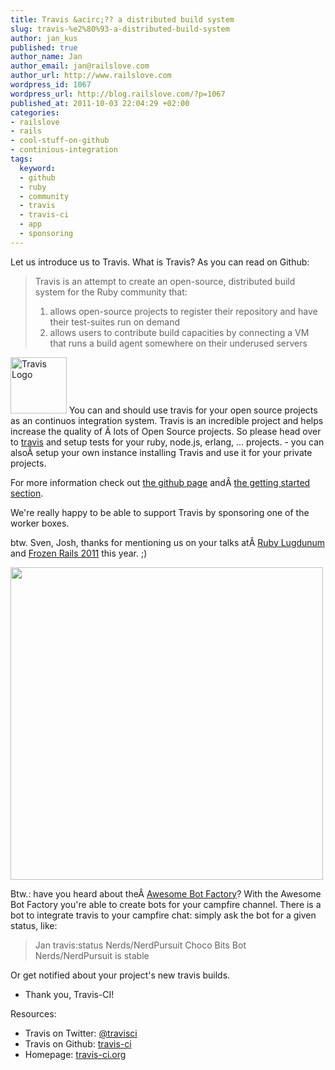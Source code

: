 ```yaml
--- 
title: Travis &acirc;?? a distributed build system
slug: travis-%e2%80%93-a-distributed-build-system
author: jan_kus
published: true
author_name: Jan
author_email: jan@railslove.com
author_url: http://www.railslove.com
wordpress_id: 1067
wordpress_url: http://blog.railslove.com/?p=1067
published_at: 2011-10-03 22:04:29 +02:00
categories: 
- railslove
- rails
- cool-stuff-on-github
- continious-integration
tags: 
  keyword: 
  - github
  - ruby
  - community
  - travis
  - travis-ci
  - app
  - sponsoring
---
```

Let us introduce us to Travis. What is Travis? As you can read on Github:
<blockquote>Travis is an attempt to create an open-source, distributed build system for the Ruby community that:
<ol>
	<li>allows open-source projects to register their repository and have their test-suites run on demand</li>
	<li>allows users to contribute build capacities by connecting a VM that runs a build agent somewhere on their underused servers</li>
</ol>
</blockquote>
<a href="http://blog.railslove.com/wp-content/uploads/2011/10/safe_image.png"><img class="size-full wp-image-1068" title="Travis Logo" src="http://blog.railslove.com/wp-content/uploads/2011/10/safe_image.png" alt="Travis Logo" width="90" height="90" /></a> You can and should use travis for your open source projects as an continuos integration system. Travis is an incredible project and helps increase the quality of &Acirc;&nbsp;lots of Open Source projects. So please head over to <a href="http://travis-ci.org">travis</a> and setup tests for your ruby, node.js, erlang, ... projects. - you can also&Acirc;&nbsp;setup your own instance installing Travis and use it for your private projects.

For more information check out <a href="https://github.com/travis-ci/travis-ci">the github page</a> and&Acirc;&nbsp;<a href="http://about.travis-ci.org/docs/user/getting-started/">the getting started section</a>.

We're really happy to be able to support Travis by sponsoring one of the worker boxes.

btw. Sven, Josh, thanks for mentioning us on your talks at&Acirc;&nbsp;<a href="http://rulu.eu/speakers#sven-fuchs">Ruby Lugdunum</a> and <a href="https://frozenrails.eu/sessions#sven">Frozen Rails 2011</a> this year. ;)

<a href="http://blog.railslove.com/wp-content/uploads/2011/10/Screen-Shot-2011-10-03-at-9.44.26-PM.png"> <img class="alignleft size-medium wp-image-1079" title="Travis Sponsors" src="http://blog.railslove.com/wp-content/uploads/2011/10/Screen-Shot-2011-10-03-at-9.44.26-PM.png" alt="" width="500px" /></a>

Btw.: have you heard about the&Acirc;&nbsp;<a href="awesomebotfactory.com">Awesome Bot Factory</a>? With the Awesome Bot Factory you're able to create bots for your campfire channel. There is a bot to integrate travis to your campfire chat: simply ask the bot for a given status, like:
<blockquote>Jan    travis:status Nerds/NerdPursuit
Choco Bits Bot    Nerds/NerdPursuit is stable</blockquote>
Or get notified about your project's new travis builds.

- Thank you, Travis-CI!

Resources:
<ul>
	<li>Travis on Twitter: <a href="twitter.com/travisci">@travisci</a></li>
	<li>Travis on Github: <a href="https://github.com/travis-ci/">travis-ci</a></li>
	<li>Homepage: <a href="http://travis-ci.org">travis-ci.org</a></li>
</ul>
